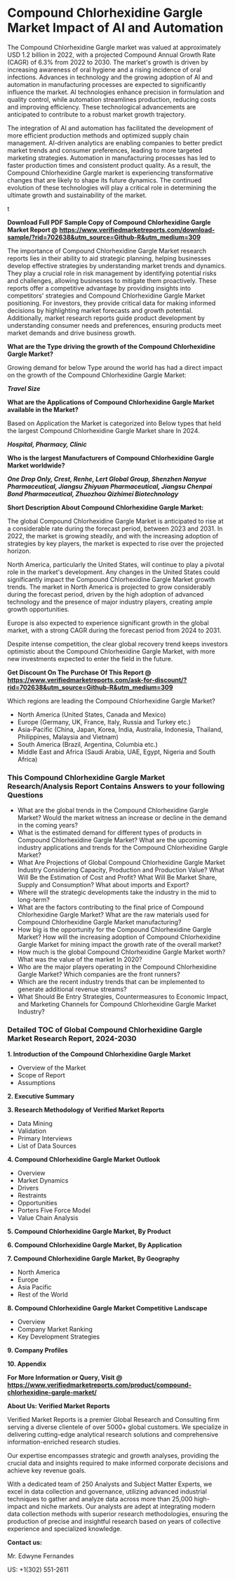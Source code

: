 <meta name="title" content="Global Compound Chlorhexidine Gargle Market Impact of AI and Automation"><meta name="description" content="The Compound Chlorhexidine Gargle market was valued at approximately USD 1.2 billion in 2022, with a projected Compound Annual Growth Rate (CAGR) of 6.3% from 2022 to "><meta name="title" content="Compound Chlorhexidine Gargle Market Size, Share, Scope, Trends, Growth, Opportunities, Analysis, Forecast"><h1>Compound Chlorhexidine Gargle Market Impact of AI and Automation</h1><p>The Compound Chlorhexidine Gargle market was valued at approximately USD 1.2 billion in 2022, with a projected Compound Annual Growth Rate (CAGR) of 6.3% from 2022 to 2030. The market's growth is driven by increasing awareness of oral hygiene and a rising incidence of oral infections. Advances in technology and the growing adoption of AI and automation in manufacturing processes are expected to significantly influence the market. AI technologies enhance precision in formulation and quality control, while automation streamlines production, reducing costs and improving efficiency. These technological advancements are anticipated to contribute to a robust market growth trajectory.</p><p>The integration of AI and automation has facilitated the development of more efficient production methods and optimized supply chain management. AI-driven analytics are enabling companies to better predict market trends and consumer preferences, leading to more targeted marketing strategies. Automation in manufacturing processes has led to faster production times and consistent product quality. As a result, the Compound Chlorhexidine Gargle market is experiencing transformative changes that are likely to shape its future dynamics. The continued evolution of these technologies will play a critical role in determining the ultimate growth and sustainability of the market.</p>t</p><p id="" class=""><strong>Download Full PDF Sample Copy of Compound Chlorhexidine Gargle Market Report @ <a href="https://www.verifiedmarketreports.com/download-sample/?rid=702638&utm_source=Github-R&utm_medium=309" target="_blank">https://www.verifiedmarketreports.com/download-sample/?rid=702638&utm_source=Github-R&utm_medium=309</a></strong></p><p>The importance of&nbsp;Compound Chlorhexidine Gargle Market research reports lies in their ability to aid strategic planning, helping businesses develop effective strategies by understanding market trends and dynamics. They play a crucial role in risk management by identifying potential risks and challenges, allowing businesses to mitigate them proactively. These reports offer a competitive advantage by providing insights into competitors' strategies and Compound Chlorhexidine Gargle Market positioning. For investors, they provide critical data for making informed decisions by highlighting market forecasts and growth potential. Additionally, market research reports guide product development by understanding consumer needs and preferences, ensuring products meet market demands and drive business growth.</p><p><strong>What are the&nbsp;Type driving the growth of the Compound Chlorhexidine Gargle Market?</strong></p><p id="" class="">Growing demand for below Type around the world has had a direct impact on the growth of the Compound Chlorhexidine Gargle Market:</p><em><strong>Travel Size</strong></em></p><strong>What are the&nbsp;Applications&nbsp;of Compound Chlorhexidine Gargle Market available in the Market?</strong></p><p id="" class="">Based on Application the Market is categorized into Below types that held the largest Compound Chlorhexidine Gargle Market share In 2024.</p><em><strong>Hospital, Pharmacy, Clinic</strong></em></p><strong>Who is the largest Manufacturers of Compound Chlorhexidine Gargle Market worldwide?</strong></p><p><em><strong>One Drop Only, Crest, Renhe, Lert Global Group, Shenzhen Nanyue Pharmaceutical, Jiangsu Zhiyuan Pharmaceutical, Jiangsu Chenpai Bond Pharmaceutical, Zhuozhou Qizhimei Biotechnology</strong></em></p><p id="" class=""><strong>Short Description About Compound Chlorhexidine Gargle Market:</strong></p><p>The global Compound Chlorhexidine Gargle Market is anticipated to rise at a considerable rate during the forecast period, between 2023 and 2031. In 2022, the market is growing steadily, and with the increasing adoption of strategies by key players, the market is expected to rise over the projected horizon.</p><p>North America, particularly the United States, will continue to play a pivotal role in the market's development. Any changes in the United States could significantly impact the Compound Chlorhexidine Gargle Market growth trends. The market in North America is projected to grow considerably during the forecast period, driven by the high adoption of advanced technology and the presence of major industry players, creating ample growth opportunities.</p><p>Europe is also expected to experience significant growth in the global market, with a strong CAGR during the forecast period from 2024 to 2031.</p><p>Despite intense competition, the clear global recovery trend keeps investors optimistic about the Compound Chlorhexidine Gargle Market, with more new investments expected to enter the field in the future.</p><p id="" class=""><strong>Get Discount On The Purchase Of This Report @ <a href="https://www.verifiedmarketreports.com/ask-for-discount/?rid=702638&utm_source=Github-R&utm_medium=309" target="_blank">https://www.verifiedmarketreports.com/ask-for-discount/?rid=702638&utm_source=Github-R&utm_medium=309</a></strong></p>Which regions are leading the Compound Chlorhexidine Gargle Market?</p><ul><li>North America (United States, Canada and Mexico)</li><li>Europe (Germany, UK, France, Italy, Russia and Turkey etc.)</li><li>Asia-Pacific (China, Japan, Korea, India, Australia, Indonesia, Thailand, Philippines, Malaysia and Vietnam)</li><li>South America (Brazil, Argentina, Columbia etc.)</li><li>Middle East and Africa (Saudi Arabia, UAE, Egypt, Nigeria and South Africa)</li></ul><h3 id="" class="">This Compound Chlorhexidine Gargle Market Research/Analysis Report Contains Answers to your following Questions</h3><ul><li>What are the global trends in the Compound Chlorhexidine Gargle Market? Would the market witness an increase or decline in the demand in the coming years?</li><li>What is the estimated demand for different types of products in Compound Chlorhexidine Gargle Market? What are the upcoming industry applications and trends for the Compound Chlorhexidine Gargle Market?</li><li>What Are Projections of Global Compound Chlorhexidine Gargle Market Industry Considering Capacity, Production and Production Value? What Will Be the Estimation of Cost and Profit? What Will Be Market Share, Supply and Consumption? What about imports and Export?</li><li>Where will the strategic developments take the industry in the mid to long-term?</li><li>What are the factors contributing to the final price of Compound Chlorhexidine Gargle Market? What are the raw materials used for Compound Chlorhexidine Gargle Market manufacturing?</li><li>How big is the opportunity for the Compound Chlorhexidine Gargle Market? How will the increasing adoption of Compound Chlorhexidine Gargle Market for mining impact the growth rate of the overall market?</li><li>How much is the global Compound Chlorhexidine Gargle Market worth? What was the value of the market In 2020?</li><li>Who are the major players operating in the Compound Chlorhexidine Gargle Market? Which companies are the front runners?</li><li>Which are the recent industry trends that can be implemented to generate additional revenue streams?</li><li>What Should Be Entry Strategies, Countermeasures to Economic Impact, and Marketing Channels for Compound Chlorhexidine Gargle Market Industry?</li></ul><h3 id="" class="">Detailed TOC of Global Compound Chlorhexidine Gargle Market Research Report, 2024-2030</h3><p id="" class=""><strong>1. Introduction of the Compound Chlorhexidine Gargle Market</strong></p><ul><li>Overview of the Market</li><li>Scope of Report</li><li>Assumptions</li></ul><p id="" class=""><strong>2. Executive Summary</strong></p><p id="" class=""><strong>3. Research Methodology of Verified Market Reports</strong></p><ul><li>Data Mining</li><li>Validation</li><li>Primary Interviews</li><li>List of Data Sources</li></ul><p id="" class=""><strong>4. Compound Chlorhexidine Gargle Market Outlook</strong></p><ul><li>Overview</li><li>Market Dynamics</li><li>Drivers</li><li>Restraints</li><li>Opportunities</li><li>Porters Five Force Model</li><li>Value Chain Analysis</li></ul><p id="" class=""><strong>5. Compound Chlorhexidine Gargle Market, By Product</strong></p><p id="" class=""><strong>6. Compound Chlorhexidine Gargle Market, By Application</strong></p><p id="" class=""><strong>7. Compound Chlorhexidine Gargle Market, By Geography</strong></p><ul><li>North America</li><li>Europe</li><li>Asia Pacific</li><li>Rest of the World</li></ul><p id="" class=""><strong>8. Compound Chlorhexidine Gargle Market Competitive Landscape</strong></p><ul><li>Overview</li><li>Company Market Ranking</li><li>Key Development Strategies</li></ul><p id="" class=""><strong>9. Company Profiles</strong></p><p id="" class=""><strong>10. Appendix</strong></p><p id="" class=""><strong>For More Information or Query, Visit @ <a href="https://www.verifiedmarketreports.com/product/compound-chlorhexidine-gargle-market/" target="_blank">https://www.verifiedmarketreports.com/product/compound-chlorhexidine-gargle-market/</a></strong></p><p id="" class=""><strong>About Us: Verified Market Reports</strong></p><p id="" class="">Verified Market Reports is a premier Global Research and Consulting firm serving a diverse clientele of over 5000+ global customers. We specialize in delivering cutting-edge analytical research solutions and comprehensive information-enriched research studies.</p><p id="" class="">Our expertise encompasses strategic and growth analyses, providing the crucial data and insights required to make informed corporate decisions and achieve key revenue goals.</p><p id="" class="">With a dedicated team of 250 Analysts and Subject Matter Experts, we excel in data collection and governance, utilizing advanced industrial techniques to gather and analyze data across more than 25,000 high-impact and niche markets. Our analysts are adept at integrating modern data collection methods with superior research methodologies, ensuring the production of precise and insightful research based on years of collective experience and specialized knowledge.</p><p id="" class=""><strong>Contact us:</strong></p><p id="" class="">Mr. Edwyne Fernandes</p><p id="" class="">US: +1(302) 551-2611</p>